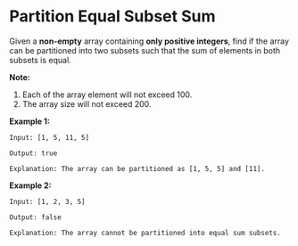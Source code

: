 # Partition Equal Subset Sum

Given a __non-empty__ array containing __only positive integers__, find if the array can be partitioned into two subsets such that the sum of elements in both subsets is equal.

__Note:__

1. Each of the array element will not exceed 100.
2. The array size will not exceed 200.

__Example 1:__

```pseudo
Input: [1, 5, 11, 5]

Output: true

Explanation: The array can be partitioned as [1, 5, 5] and [11].
```

__Example 2:__

```pseudo
Input: [1, 2, 3, 5]

Output: false

Explanation: The array cannot be partitioned into equal sum subsets.
```
